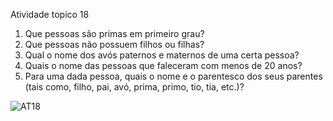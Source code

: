 Atividade topico 18

1. Que pessoas são primas em primeiro grau?
2. Que pessoas não possuem filhos ou filhas?
3. Qual o nome dos avós paternos e maternos de uma certa pessoa?
4. Quais o nome das pessoas que faleceram com menos de 20 anos?
5. Para uma dada pessoa, quais o nome e o parentesco dos seus parentes (tais como, filho, pai, avó, prima, primo, tio, tia, etc.)?

![AT18](https://user-images.githubusercontent.com/106816254/184458437-a78998bb-b3a7-4e40-aef4-3cb0f7148c61.jpg)

